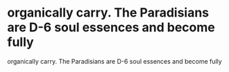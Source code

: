 # organically carry. The Paradisians are D-6 soul essences and become fully

organically carry. The Paradisians are D-6 soul essences and become fully